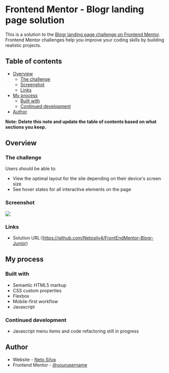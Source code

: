 # Frontend Mentor - Blogr landing page solution

This is a solution to the [Blogr landing page challenge on Frontend Mentor](https://www.frontendmentor.io/challenges/blogr-landing-page-EX2RLAApP). Frontend Mentor challenges help you improve your coding skills by building realistic projects. 

## Table of contents

- [Overview](#overview)
  - [The challenge](#the-challenge)
  - [Screenshot](#screenshot)
  - [Links](#links)
- [My process](#my-process)
  - [Built with](#built-with)
  - [Continued development](#continued-development)
- [Author](#author)

**Note: Delete this note and update the table of contents based on what sections you keep.**

## Overview

### The challenge

Users should be able to:

- View the optimal layout for the site depending on their device's screen size
- See hover states for all interactive elements on the page

### Screenshot

![](./screenshot/desktopPreview.jpg)


### Links

- Solution URL:(https://github.com/Netosilv4/FrontEndMentor-Blogr-Junior)

## My process

### Built with

- Semantic HTML5 markup
- CSS custom properties
- Flexbox
- Mobile-first workflow
- Javascript



### Continued development

- Javascript menu items and code refactoring still in progress


## Author

- Website - [Neto Silva](https://netosilv4.github.io/)
- Frontend Mentor - [@yourusername](https://www.frontendmentor.io/profile/yourusername)


